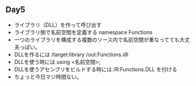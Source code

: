 ## Day5

* ライブラリ（DLL）を作って呼び出す
* ライブラリ側で名前空間を定義する namespace Functions
* 一つのライブラリを構成する複数のソース内で名前空間が重なってても大丈夫っぽい。
* DLLを作るには /target:library /out:Functions.dll
* DLLを使う時には using <名前空間>;
* DLLを使うアセンブリをビルドする時には /R:Functions.DLL を付ける
* ちょっと今日マジ時間ない。
